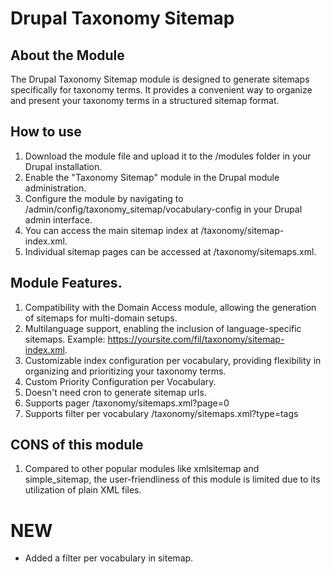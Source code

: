 # Drupal Taxonomy Sitemap 

## About the Module
The Drupal Taxonomy Sitemap module is designed to generate sitemaps specifically for taxonomy terms. It provides a convenient way to organize and present your taxonomy terms in a structured sitemap format.

## How to use
1. Download the module file and upload it to the /modules folder in your Drupal installation.
2. Enable the "Taxonomy Sitemap" module in the Drupal module administration.
3. Configure the module by navigating to /admin/config/taxonomy_sitemap/vocabulary-config in your Drupal admin interface.
4. You can access the main sitemap index at /taxonomy/sitemap-index.xml.
5. Individual sitemap pages can be accessed at /taxonomy/sitemaps.xml.
 

## Module Features.
1. Compatibility with the Domain Access module, allowing the generation of sitemaps for multi-domain setups.
2. Multilanguage support, enabling the inclusion of language-specific sitemaps. Example: https://yoursite.com/fil/taxonomy/sitemap-index.xml.
3. Customizable index configuration per vocabulary, providing flexibility in organizing and prioritizing your taxonomy terms. 
4. Custom Priority Configuration per Vocabulary.
5. Doesn't need cron to generate sitemap urls. 
6. Supports pager /taxonomy/sitemaps.xml?page=0
7. Supports filter per vocabulary /taxonomy/sitemaps.xml?type=tags


## CONS of this module
1. Compared to other popular modules like xmlsitemap and simple_sitemap, the user-friendliness of this module is limited due to its utilization of plain XML files.

# NEW
- Added a filter per vocabulary in sitemap. 
